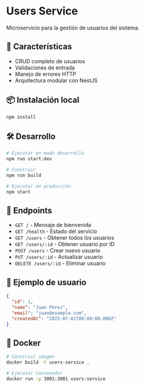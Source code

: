 # Users Service

Microservicio para la gestión de usuarios del sistema.

## 🚀 Características

- CRUD completo de usuarios
- Validaciones de entrada
- Manejo de errores HTTP
- Arquitectura modular con NestJS

## 📦 Instalación local

```bash
npm install
```

## 🛠️ Desarrollo

```bash
# Ejecutar en modo desarrollo
npm run start:dev

# Construir
npm run build

# Ejecutar en producción
npm start
```

## 🔗 Endpoints

- `GET /` - Mensaje de bienvenida
- `GET /health` - Estado del servicio
- `GET /users` - Obtener todos los usuarios
- `GET /users/:id` - Obtener usuario por ID
- `POST /users` - Crear nuevo usuario
- `PUT /users/:id` - Actualizar usuario
- `DELETE /users/:id` - Eliminar usuario

## 📝 Ejemplo de usuario

```json
{
  "id": 1,
  "name": "Juan Pérez",
  "email": "juan@example.com",
  "createdAt": "2025-07-01T00:00:00.000Z"
}
```

## 🐳 Docker

```bash
# Construir imagen
docker build -t users-service .

# Ejecutar contenedor
docker run -p 3001:3001 users-service
```
